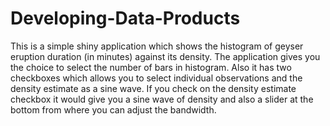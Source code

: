 # Developing-Data-Products

This is a simple shiny application which shows the histogram of geyser eruption duration (in minutes) against its density. 
The application gives you the choice to select the number of bars in histogram. Also it has two checkboxes which allows you to 
select individual observations and the density estimate as a sine wave. If you check on the density estimate checkbox it would 
give you a sine wave of density and also a slider at the bottom from where you can adjust the bandwidth. 
